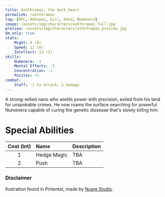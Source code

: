 ```yaml
---
title: Ashthramas, the Dark Heart
permalink: /ashthramas
tag: [NPC, Abhuman, Evil, Nano, Numenera]
image: /assets/img/characters/ashthramas_full.jpg
preview: /assets/img/characters/ashthramas_preview.jpg
dm_only: true
stats:
    Might: 8 (0)
    Speed: 12 (0)
    Intellect: 23 (1)
skills:
    Numenera: -1
    Mental Effects: -1
    Concentration: -1
    Puzzles: +1
combat:
    Staff: -1 to attack, 2 damage 
---
```


A strong-willed nano who wields power with precision, exiled from his land for unspokable crimes. He now roams the surface searching for powerful Numenera  capable of curing the genetic dissease that's slowly killing him.

# Special Abilities

| Cost (Int) | Name | Description |
|:-----:|:------|:------------|
| 1 | Hedge Magic | TBA |
| 2 | Push | TBA |

### Disclaimer

Ilustration found in Pinterest, made by [Nuare Studio](http://nuarestudio.com).
